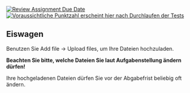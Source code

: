 [![Review Assignment Due Date](https://classroom.github.com/assets/deadline-readme-button-24ddc0f5d75046c5622901739e7c5dd533143b0c8e959d652212380cedb1ea36.svg)](https://classroom.github.com/a/zLQs5BbU)
[![Voraussichtliche Punktzahl erscheint hier nach Durchlaufen der Tests](../../blob/badges/.github/badges/points.svg)](../../raw/badges/.github/badges/points.svg)

Eiswagen
---

Benutzen Sie Add file → Upload files, um Ihre Dateien hochzuladen.

**Beachten Sie bitte, welche Dateien Sie laut Aufgabenstellung ändern dürfen!**

Ihre hochgeladenen Dateien dürfen Sie vor der Abgabefrist beliebig oft ändern.
